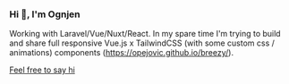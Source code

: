 
<h3 align="left">Hi 👋, I'm Ognjen</h1>

Working with Laravel/Vue/Nuxt/React. In my spare time I'm trying to build and share full responsive Vue.js x TailwindCSS (with some custom css / animations) components (https://opejovic.github.io/breezy/).


<a href="mailto:opejovic@gmail.com" target="_blank">Feel free to say hi</a>
